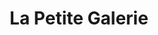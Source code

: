---
title: "La Petite Galerie"
url: /ciudad-autonoma-de-buenos-aires/la-petite-galerie/
shop: Kunst
---